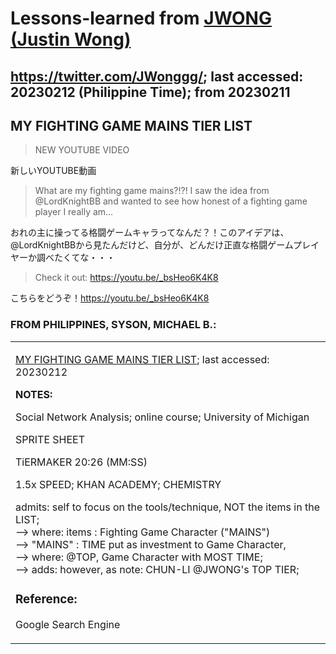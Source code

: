 # Lessons-learned from [JWONG (Justin Wong)](https://twitter.com/JWonggg?ref_src=twsrc%5Egoogle%7Ctwcamp%5Eserp%7Ctwgr%5Eauthor)

## https://twitter.com/JWonggg/; last accessed: 20230212 (Philippine Time); from 20230211

## MY FIGHTING GAME MAINS TIER LIST

> NEW YOUTUBE VIDEO

新しいYOUTUBE動画

> What are my fighting game mains?!?! I saw the idea from @LordKnightBB and wanted to see how honest of a fighting game player I really am...

おれの主に操ってる格闘ゲームキャラってなんだ？！このアイデアは、@LordKnightBBから見たんだけど、自分が、どんだけ正直な格闘ゲームプレイヤーか調べたくてな・・・

> Check it out: https://youtu.be/_bsHeo6K4K8

こちらをどうぞ！https://youtu.be/_bsHeo6K4K8


### FROM PHILIPPINES, SYSON, MICHAEL B.:

   <table>
 <tr><td>
   
   [MY FIGHTING GAME MAINS TIER LIST](https://www.youtube.com/watch?v=_bsHeo6K4K8); last accessed: 20230212

   <b>NOTES:</b>

   Social Network Analysis;
   online course;
   University of Michigan

   SPRITE SHEET

   TiERMAKER
   20:26 (MM:SS)

   1.5x SPEED;
   KHAN ACADEMY;
   CHEMISTRY

admits: self to focus on the tools/technique, NOT the items in the LIST;<br/>
—> where: items : Fighting Game Character ("MAINS")<br/>
—> "MAINS" : TIME put as investment to Game Character,<br/>
—> where: @TOP, Game Character with MOST TIME;<br/>
   --> adds: however, as note: CHUN-LI @JWONG's TOP TIER;
   
   ### Reference: 
   Google Search Engine
   
   
  </td></tr>
</table>

